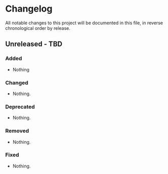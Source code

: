 # Changelog

All notable changes to this project will be documented in this file, in reverse chronological order by release.

## Unreleased - TBD

### Added

- Nothing

### Changed

- Nothing.

### Deprecated

- Nothing.

### Removed

- Nothing.

### Fixed

- Nothing.
